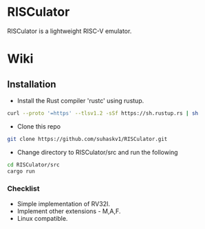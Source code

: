 # RISCulator
RISCulator is a lightweight RISC-V emulator.

# Wiki

## Installation
- Install the Rust compiler 'rustc' using rustup.

```bash
curl --proto '=https' --tlsv1.2 -sSf https://sh.rustup.rs | sh
```
- Clone this repo 

```bash
git clone https://github.com/suhaskv1/RISCulator.git
```
- Change directory to RISCulator/src and run the following

```bash
cd RISCulator/src
cargo run
```

### Checklist
- Simple implementation of RV32I.
- Implement other extensions - M,A,F.
- Linux compatible.
